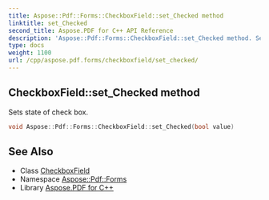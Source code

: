 ```yaml
---
title: Aspose::Pdf::Forms::CheckboxField::set_Checked method
linktitle: set_Checked
second_title: Aspose.PDF for C++ API Reference
description: 'Aspose::Pdf::Forms::CheckboxField::set_Checked method. Sets state of check box in C++.'
type: docs
weight: 1100
url: /cpp/aspose.pdf.forms/checkboxfield/set_checked/
---
```

## CheckboxField::set_Checked method


Sets state of check box.

```cpp
void Aspose::Pdf::Forms::CheckboxField::set_Checked(bool value)
```

## See Also

* Class [CheckboxField](../)
* Namespace [Aspose::Pdf::Forms](../../)
* Library [Aspose.PDF for C++](../../../)
